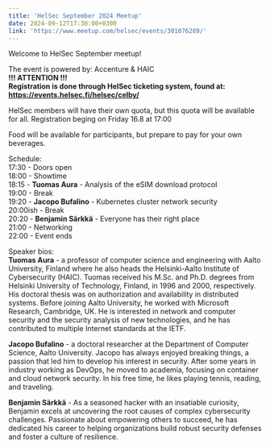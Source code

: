 ```yaml
---
title: 'HelSec September 2024 Meetup'
date: 2024-09-12T17:30:00+0300
link: 'https://www.meetup.com/helsec/events/301076289/'
---
```


Welcome to HelSec September meetup!

 The event is powered by: Accenture & HAIC  
**!!! ATTENTION !!!**  
**Registration is done through HelSec ticketing system, found at: <https://events.helsec.fi/helsec/celby/>**

 HelSec members will have their own quota, but this quota will be available for all. Registration beging on Friday 16.8 at 17:00

 Food will be available for participants, but prepare to pay for your own beverages.

 Schedule:  
17:30 - Doors open  
18:00 - Showtime  
18:15 - **Tuomas Aura** \- Analysis of the eSIM download protocol  
19:00 - Break  
19:20 - **Jacopo Bufalino** \- Kubernetes cluster network security  
20:00ish - Break  
20:20 - **Benjamin Särkkä** \- Everyone has their right place  
21:00 - Networking  
22:00 - Event ends

 Speaker bios:  
**Tuomas Aura** \- a professor of computer science and engineering with Aalto University\, Finland where he also heads the Helsinki\-Aalto Institute of Cybersecurity \(HAIC\)\. Tuomas received his M\.Sc\. and Ph\.D\. degrees from Helsinki University of Technology\, Finland\, in 1996 and 2000\, respectively\. His doctoral thesis was on authorization and availability in distributed systems\. Before joining Aalto University\, he worked with Microsoft Research\, Cambridge\, UK\. He is interested in network and computer security and the security analysis of new technologies\, and he has contributed to multiple Internet standards at the IETF\.  

 **Jacopo Bufalino** \- a doctoral researcher at the Department of Computer Science\, Aalto University\. Jacopo has always enjoyed breaking things\, a passion that led him to develop his interest in security\. After some years in industry working as DevOps\, he moved to academia\, focusing on container and cloud network security\. In his free time\, he likes playing tennis\, reading\, and traveling\.

 **Benjamin Särkkä** \- As a seasoned hacker with an insatiable curiosity\, Benjamin excels at uncovering the root causes of complex cybersecurity challenges\. Passionate about empowering others to succeed\, he has dedicated his career to helping organizations build robust security defenses and foster a culture of resilience\.

 
